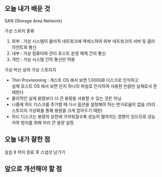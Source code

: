 <h2> 오늘 내가 배운 것 </h2>

SAN (Storage Area Network)

가상 스위치 종류   
1. 외부 : 가상 시스템이 물리적 네트워크에 액세스하여 외부 네트워크의 서버 및 클라이언트와 통신
2. 내부 : 가상 컴퓨터와 관리 호스트 운영 체제 간의 통신
3. 개인 : 가상 시스템 간의 통신만 허용

가상 머신 상의 가상 스토리지
- Thin Provisioning : 게스트 OS 에서 보면 1,000GB 디스크로 인식하고    
실제 호스트 OS 에서 보면 단지 하나의 파일로 인식하여 사용한 만큼만 실체로서 존재한다
- 물리적인 실제 용량보다 더 큰 용량을 사용할 수 있는 것은 아님
- 나중에 하드 디스크를 추가할 때 다시 옵션을 설정해야 하는 번거로움이 없음
  (미리 스토리지 가상화를 통해 용량을 크게 잡아두기 때문)
- 하드 디스크는 용량의 상한에 가까워질수록 성능이 떨어지는 경향이 있으므로 성능 저하 방지를 위해 미리 큰 용량 설정


<h2> 오늘 내가 잘한 점 </h2>

실습 8 까지 완료 후 스냅샷 남기기

<h2> 앞으로 개선해야 할 점 </h2>
